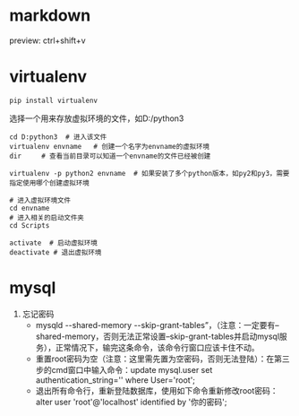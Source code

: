# markdown
preview: ctrl+shift+v

# virtualenv

`pip install virtualenv`

选择一个用来存放虚拟环境的文件，如D:/python3
```
cd D:python3  # 进入该文件
virtualenv envname   # 创建一个名字为envname的虚拟环境
dir     # 查看当前目录可以知道一个envname的文件已经被创建

virtualenv -p python2 envname  # 如果安装了多个python版本，如py2和py3，需要指定使用哪个创建虚拟环境

# 进入虚拟环境文件
cd envname
# 进入相关的启动文件夹
cd Scripts

activate  # 启动虚拟环境
deactivate # 退出虚拟环境
```
# mysql
1. 忘记密码
   - mysqld --shared-memory --skip-grant-tables”，（注意：一定要有–shared-memory，否则无法正常设置–skip-grant-tables并启动mysql服务），正常情况下，输完这条命令，该命令行窗口应该卡住不动。
   - 重置root密码为空（注意：这里需先置为空密码，否则无法登陆）：在第三步的cmd窗口中输入命令：update mysql.user set authentication_string='' where User='root';
   - 退出所有命令行，重新登陆数据库，使用如下命令重新修改root密码：alter user 'root'@'localhost' identified by '你的密码';